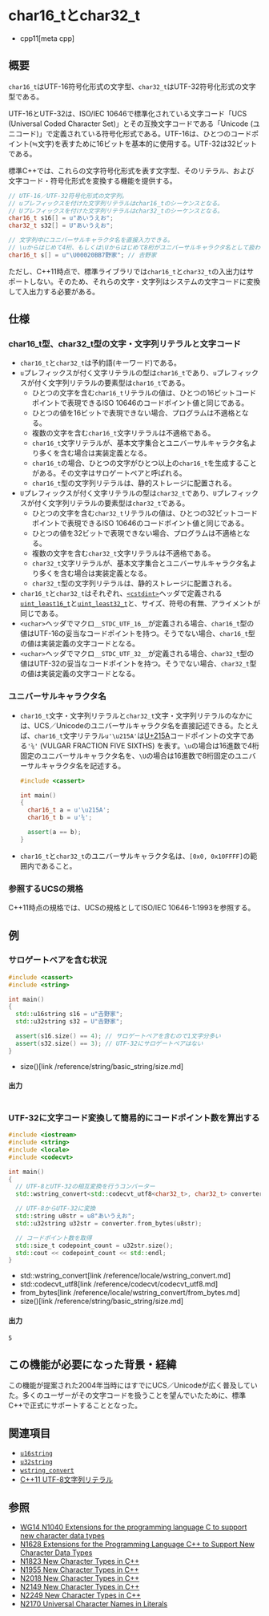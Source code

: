 # char16_tとchar32_t
* cpp11[meta cpp]

## 概要
`char16_t`はUTF-16符号化形式の文字型、`char32_t`はUTF-32符号化形式の文字型である。

UTF-16とUTF-32は、ISO/IEC 10646で標準化されている文字コード「UCS (Universal Coded Character Set)」とその互換文字コードである「Unicode (ユニコード)」で定義されている符号化形式である。UTF-16は、ひとつのコードポイント(≒文字)を表すために16ビットを基本的に使用する。UTF-32は32ビットである。

標準C++では、これらの文字符号化形式を表す文字型、そのリテラル、および文字コード・符号化形式を変換する機能を提供する。

```cpp
// UTF-16／UTF-32符号化形式の文字列。
// uプレフィックスを付けた文字列リテラルはchar16_tのシーケンスとなる。
// Uプレフィックスを付けた文字列リテラルはchar32_tのシーケンスとなる。
char16_t s16[] = u"あいうえお";
char32_t s32[] = U"あいうえお";

// 文字列中にユニバーサルキャラクタ名を直接入力できる。
// \uからはじめて4桁、もしくは\Uからはじめて8桁がユニバーサルキャラクタ名として扱われる。
char16_t s[] = u"\U00020BB7野家"; // 𠮷野家
```

ただし、C++11時点で、標準ライブラリでは`char16_t`と`char32_t`の入出力はサポートしない。そのため、それらの文字・文字列はシステムの文字コードに変換して入出力する必要がある。


## 仕様
### char16_t型、char32_t型の文字・文字列リテラルと文字コード
- `char16_t`と`char32_t`は予約語(キーワード)である。
- `u`プレフィックスが付く文字リテラルの型は`char16_t`であり、`u`プレフィックスが付く文字列リテラルの要素型は`char16_t`である。
    - ひとつの文字を含む`char16_t`リテラルの値は、ひとつの16ビットコードポイントで表現できるISO 10646のコードポイント値と同じである。
    - ひとつの値を16ビットで表現できない場合、プログラムは不適格となる。
    - 複数の文字を含む`char16_t`文字リテラルは不適格である。
    - `char16_t`文字リテラルが、基本文字集合とユニバーサルキャラクタ名より多くを含む場合は実装定義となる。
    - `char16_t`の場合、ひとつの文字がひとつ以上の`char16_t`を生成することがある。その文字はサロゲートペアと呼ばれる。
    - `char16_t`型の文字列リテラルは、静的ストレージに配置される。
- `U`プレフィックスが付く文字リテラルの型は`char32_t`であり、`U`プレフィックスが付く文字列リテラルの要素型は`char32_t`である。
    - ひとつの文字を含む`char32_t`リテラルの値は、ひとつの32ビットコードポイントで表現できるISO 10646のコードポイント値と同じである。
    - ひとつの値を32ビットで表現できない場合、プログラムは不適格となる。
    - 複数の文字を含む`char32_t`文字リテラルは不適格である。
    - `char32_t`文字リテラルが、基本文字集合とユニバーサルキャラクタ名より多くを含む場合は実装定義となる。
    - `char32_t`型の文字列リテラルは、静的ストレージに配置される。
- `char16_t`と`char32_t`はそれぞれ、[`<cstdint>`](/reference/cstdint.md)ヘッダで定義される[`uint_least16_t`](/reference/cstdint/uint_least16_t.md)と[`uint_least32_t`](/reference/cstdint/uint_least32_t.md)と、サイズ、符号の有無、アライメントが同じである。
- `<uchar>`ヘッダでマクロ`__STDC_UTF_16__`が定義される場合、`char16_t`型の値はUTF-16の妥当なコードポイントを持つ。そうでない場合、`char16_t`型の値は実装定義の文字コードとなる。
- `<uchar>`ヘッダでマクロ`__STDC_UTF_32__`が定義される場合、`char32_t`型の値はUTF-32の妥当なコードポイントを持つ。そうでない場合、`char32_t`型の値は実装定義の文字コードとなる。


### ユニバーサルキャラクタ名
- `char16_t`文字・文字列リテラルと`char32_t`文字・文字列リテラルのなかには、UCS／Unicodeのユニバーサルキャラクタ名を直接記述できる。たとえば、`char16_t`文字リテラル`u'\u215A'`は[U+215A](http://www.charbase.com/215a-unicode-vulgar-fraction-five-sixths)コードポイントの文字である`'⅚'` (VULGAR FRACTION FIVE SIXTHS) を表す。`\u`の場合は16進数で4桁固定のユニバーサルキャラクタ名を、`\U`の場合は16進数で8桁固定のユニバーサルキャラクタ名を記述する。

    ```cpp example
    #include <cassert>

    int main()
    {
      char16_t a = u'\u215A';
      char16_t b = u'⅚';

      assert(a == b);
    }
    ```

- `char16_t`と`char32_t`のユニバーサルキャラクタ名は、`[0x0, 0x10FFFF]`の範囲内であること。


### 参照するUCSの規格
C++11時点の規格では、UCSの規格としてISO/IEC 10646-1:1993を参照する。


## 例
### サロゲートペアを含む状況
```cpp example
#include <cassert>
#include <string>

int main()
{
  std::u16string s16 = u"𠮷野家";
  std::u32string s32 = U"𠮷野家";

  assert(s16.size() == 4); // サロゲートペアを含むので1文字分多い
  assert(s32.size() == 3); // UTF-32にサロゲートペアはない
}
```
* size()[link /reference/string/basic_string/size.md]

#### 出力
```
```


### UTF-32に文字コード変換して簡易的にコードポイント数を算出する
```cpp example
#include <iostream>
#include <string>
#include <locale>
#include <codecvt>

int main()
{
  // UTF-8とUTF-32の相互変換を行うコンバーター
  std::wstring_convert<std::codecvt_utf8<char32_t>, char32_t> converter;

  // UTF-8からUTF-32に変換
  std::string u8str = u8"あいうえお";
  std::u32string u32str = converter.from_bytes(u8str);

  // コードポイント数を取得
  std::size_t codepoint_count = u32str.size();
  std::cout << codepoint_count << std::endl;
}
```
* std::wstring_convert[link /reference/locale/wstring_convert.md]
* std::codecvt_utf8[link /reference/codecvt/codecvt_utf8.md]
* from_bytes[link /reference/locale/wstring_convert/from_bytes.md]
* size()[link /reference/string/basic_string/size.md]

#### 出力
```
5
```


## この機能が必要になった背景・経緯
この機能が提案された2004年当時にはすでにUCS／Unicodeが広く普及していた。多くのユーザーがその文字コードを扱うことを望んでいたために、標準C++で正式にサポートすることとなった。


## 関連項目
- [`u16string`](/reference/string/basic_string.md)
- [`u32string`](/reference/string/basic_string.md)
- [`wstring_convert`](/reference/locale/wstring_convert.md)
- [C++11 UTF-8文字列リテラル](utf8_string_literals.md)


## 参照
- [WG14 N1040 Extensions for the programming language C to support new character data types](http://www.open-std.org/jtc1/sc22/wg14/www/docs/n1040.pdf)
- [N1628 Extensions for the Programming Language C++ to Support New Character Data Types](http://www.open-std.org/jtc1/sc22/wg21/docs/papers/2004/n1628.htm)
- [N1823 New Character Types in C++](http://www.open-std.org/jtc1/sc22/wg21/docs/papers/2005/n1823.html)
- [N1955 New Character Types in C++](http://www.open-std.org/jtc1/sc22/wg21/docs/papers/2006/n1955.html)
- [N2018 New Character Types in C++](http://www.open-std.org/jtc1/sc22/wg21/docs/papers/2006/n2018.html)
- [N2149 New Character Types in C++](http://www.open-std.org/jtc1/sc22/wg21/docs/papers/2007/n2149.html)
- [N2249 New Character Types in C++](http://www.open-std.org/jtc1/sc22/wg21/docs/papers/2007/n2249.html)
- [N2170 Universal Character Names in Literals](http://www.open-std.org/jtc1/sc22/wg21/docs/papers/2007/n2170.html)
